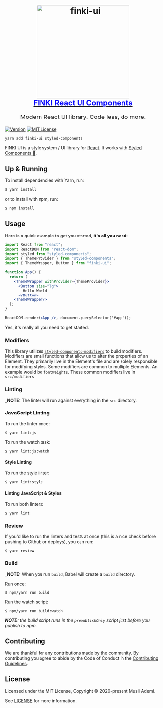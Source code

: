 <h1 align="center">
  <a target="_blank" href="https://finki-ui.netlify.app/">
    <img src="https://www.finki.ukim.mk/Content/dataImages/downloads/logo-large-500x500_2.png" alt="finki-ui" title="FINKI UI" width="300">
    <br />
    <span style="font-size: 1.5rem; color: blue">FINKI React UI Components</span>
  </a>
</h1>
<p align="center" style="font-size: 1.2rem;">Modern React UI library. Code less, do more.</p>

[![Version][version-badge]][package]
[![MIT License][license-badge]][license]

```sh
yarn add finki-ui styled-components
```

FINKI UI is a style system / UI library for [React](https://reactjs.org/). It works with [Styled Components 💅](https://www.styled-components.com).

## Up & Running

To install dependencies with Yarn, run:

```sh
$ yarn install
```

or to install with npm, run:

```sh
$ npm install
```

## Usage

Here is a quick example to get you started, **it's all you need**:

```jsx
import React from "react";
import ReactDOM from "react-dom";
import styled from "styled-components";
import { ThemeProvider } from "styled-components";
import { ThemeWrapper, Button } from "finki-ui";

function App() {
  return (
    <ThemeWrapper withProvider={ThemeProvider}>
      <Button size="lg">
        Hello World
      </Button>
    <ThemeWrapper/>
  );
}

ReactDOM.render(<App />, document.querySelector('#app'));
```

Yes, it's really all you need to get started.

### Modifiers

This library utilizes
[`styled-components-modifiers`](https://github.com/Decisiv/styled-components-modifiers) to build
modifiers. Modifiers are small functions that allow us to alter the properties of an Element.
They primarily live in the Element's file and are solely responsible for modifying styles.
Some modifiers are common to multiple Elements. An example would be `fontWeights`.
These common modifiers live in `src/modifiers`

### Linting

\_**NOTE:** The linter will run against everything in the `src` directory.

### JavaScript Linting

To run the linter once:

```
$ yarn lint:js
```

To run the watch task:

```
$ yarn lint:js:watch
```

#### Style Linting

To run the style linter:

```
$ yarn lint:style
```

#### Linting JavaScript & Styles

To run both linters:

```
$ yarn lint
```

### Review

If you'd like to run the linters and tests at once (this is a nice check before pushing to
Github or deploys), you can run:

```
$ yarn review
```

### Build

\_**NOTE:** When you run `build`, Babel will create a `build` directory.

Run once:

```
$ npm/yarn run build
```

Run the watch script:

```
$ npm/yarn run build:watch
```

_**NOTE:** the build script runs in the `prepublishOnly` script just before you publish to npm._

## Contributing

We are thankful for any contributions made by the community. By contributing you agree to abide by
the Code of Conduct in the [Contributing Guidelines](https://github.com/mustran/finki-thesis-react-ui-library/blob/master/.github/CONTRIBUTING.md).

## License

Licensed under the MIT License, Copyright © 2020-present Musli Ademi.

See [LICENSE](https://github.com/mustran/finki-thesis-react-ui-library/blob/master/LICENCE) for more information.

[version-badge]: https://img.shields.io/badge/npm-v1.0.0-blue
[package]: https://www.npmjs.com/package/finki-ui
[license-badge]: https://img.shields.io/badge/licence-MIT-green
[license]: https://github.com/mustran/finki-thesis-react-ui-library/blob/master/LICENCE
